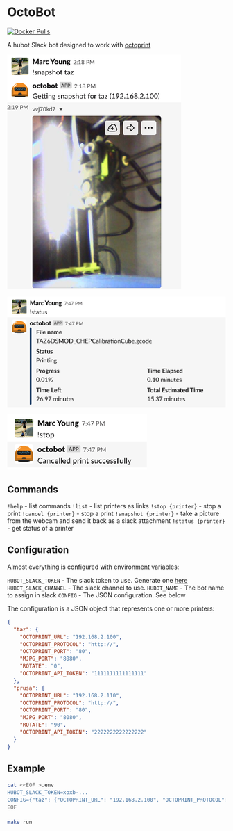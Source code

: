 OctoBot
=======

[![Docker Pulls](https://img.shields.io/docker/pulls/myoung34/docker-octobot.svg)](https://hub.docker.com/r/myoung34/docker-octobot)

A hubot Slack bot designed to work with [octoprint](http://octoprint.org)


![snapshot](img/snapshot.png) 

![status](img/status.png)

![stop](img/stop.png)

## Commands

`!help` - list commands
`!list` - list printers as links
`!stop {printer}` - stop a print
`!cancel {printer}` - stop a print
`!snapshot {printer}` - take a picture from the webcam and send it back as a slack attachment
`!status {printer}` - get status of a printer

## Configuration

Almost everything is configured with environment variables:

`HUBOT_SLACK_TOKEN` - The slack token to use. Generate one [here](https://slack.dev/hubot-slack/)
`HUBOT_SLACK_CHANNEL` - The slack channel to use.
`HUBOT_NAME` - The bot name to assign in slack
`CONFIG` - The JSON configuration. See below

The configuration is a JSON object that represents one or more printers:

```json
{
  "taz": {
    "OCTOPRINT_URL": "192.168.2.100",
    "OCTOPRINT_PROTOCOL": "http://",
    "OCTOPRINT_PORT": "80",
    "MJPG_PORT": "8080",
    "ROTATE": "0",
    "OCTOPRINT_API_TOKEN": "1111111111111111"
  },
  "prusa": {
    "OCTOPRINT_URL": "192.168.2.110",
    "OCTOPRINT_PROTOCOL": "http://",
    "OCTOPRINT_PORT": "80",
    "MJPG_PORT": "8080",
    "ROTATE": "90",
    "OCTOPRINT_API_TOKEN": "2222222222222222"
  }
}
```

## Example

```bash
cat <<EOF >.env
HUBOT_SLACK_TOKEN=xoxb-...
CONFIG={"taz": {"OCTOPRINT_URL": "192.168.2.100", "OCTOPRINT_PROTOCOL": "http://", "OCTOPRINT_PORT": "80", "MJPG_PORT": "8080", "OCTOPRINT_API_TOKEN": "SOMETOKENVALUE"}}
EOF

make run
```

